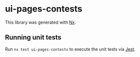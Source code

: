 # ui-pages-contests

This library was generated with [Nx](https://nx.dev).

## Running unit tests

Run `nx test ui-pages-contests` to execute the unit tests via [Jest](https://jestjs.io).
